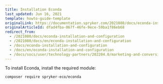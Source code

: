 ```yaml
---
title: Installation Econda
last_updated: Jun 16, 2021
template: howto-guide-template
originalLink: https://documentation.spryker.com/2021080/docs/econda-installation-and-configuration
originalArticleId: dfad4fba-067f-46fe-9ece-59ba1f86eb68
redirect_from:
  - /2021080/docs/econda-installation-and-configuration
  - /2021080/docs/en/econda-installation-and-configuration
  - /docs/econda-installation-and-configuration
  - /docs/en/econda-installation-and-configuration
  - /docs/socs/user/technology-partners/202204.0/marketing-and-conversion/personalization-and-cross-selling/econda/econda-installation-and-configuration.html
---
```


To install Econda, install the required module:

```bash
composer require spryker-eco/econda
```
